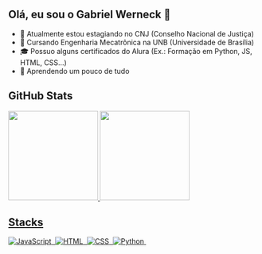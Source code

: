 ## Olá, eu sou o Gabriel Werneck 👋


- 🔭 Atualmente estou estagiando no CNJ (Conselho Nacional de Justiça)
- 🏫 Cursando Engenharia Mecatrônica na UNB (Universidade de Brasília)
- 🎓 Possuo alguns certificados do Alura (Ex.: Formação em Python, JS, HTML, CSS...)
- 🌱 Aprendendo um pouco de tudo
<!--
- 👯 I’m looking to collaborate on ...
- 🤔 I’m looking for help with ...
-->

## GitHub Stats
<div>
  <a href="http://github.com/gswerneck">
  <img height="180em" src="https://github-readme-stats.vercel.app/api?username=gswerneck&theme=github_dark&show_icons=true">
  <img height="180em" src="https://github-readme-stats.vercel.app/api/top-langs/?username=gswerneck&layout=compact&theme=github_dark"
</div>

## Stacks

![JavaScript](https://img.shields.io/badge/-JavaScript-05122A?style=flat&logo=javascript)&nbsp;
![HTML](https://img.shields.io/badge/-HTML-05122A?style=flat&logo=HTML5)&nbsp;
![CSS](https://img.shields.io/badge/-CSS-05122A?style=flat&logo=CSS3&logoColor=1572B6)&nbsp;
![Python](https://img.shields.io/badge/-Python-05122A?style=flat&logo=python&logoColor=yellow)&nbsp;
